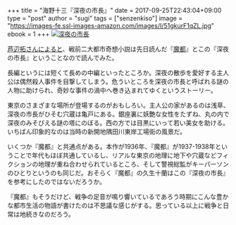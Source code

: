 +++
title = "海野十三『深夜の市長』"
date = 2017-09-25T22:43:04+09:00
type = "post"
author = "sugi"
tags = ["senzenkiso"]
image = "https://images-fe.ssl-images-amazon.com/images/I/51gkurF1qZL.jpg"
ebook = 1
+++
<a href="http://www.amazon.co.jp/exec/obidos/ASIN/B009IXZ6MC/chezsugi-22/ref=nosim/" name="amazletlink" target="_blank"><img src="https://images-fe.ssl-images-amazon.com/images/I/51gkurF1qZL.jpg" alt="深夜の市長" class="alignleft"  /></a>

[芦辺拓さんによると](https://twitter.com/ashibetaku/status/905338220761645057)、戦前二大都市奇想小説は先日読んだ『[魔都](https://blog.asharpminor.com/book/2017-06-18-mato/)』とこの『深夜の市長』ということなので読んでみた。

長編というには短くて長めの中編といったところか。深夜の散歩を愛好する主人公は偶然殺人事件を目撃してしまう。危ういところを深夜の市長と呼ばれる謎の人物に助けられ、奇妙な事件の渦中へ巻き込まれてゆくというストーリー。

東京のさまざまな場所が登場するのがおもしろい。主人公の家があるのは浅草、深夜の市長がひそむ穴蔵は亀戸にある。銀座裏に妖艶な女性をたずね、丸の内で深夜のみそびえる謎の塔にのぼる。西の方では目黒にいって若い美女を助ける。いちばん印象的なのは当時の新開地隅田川東岸工場街の風景だ。

いくつか『魔都』と共通点がある。本作が1936年、『魔都』が1937-1938年ということで年代もほぼ共通しているし、リアルな東京の地理に地下や穴蔵などフィクションの地理が重ね合わせられているところ、そして警視総監がキーパーソンのひとりというのも同じだ。おそらく『魔都』の久生十蘭はこの『深夜の市長』を参考にしたのではないだろうか。

『魔都』もそうだけど、戦争の足音が鳴り響いているであろう時期にこんな豊かな都市生活の物語が書けたのは不思議な感じがする。思っている以上に戦争と日常は地続きなのだろう。
